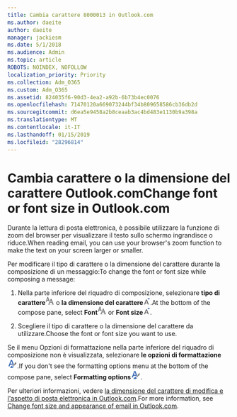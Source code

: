 ```yaml
---
title: Cambia carattere 8000013 in Outlook.com
ms.author: daeite
author: daeite
manager: jackiesm
ms.date: 5/1/2018
ms.audience: Admin
ms.topic: article
ROBOTS: NOINDEX, NOFOLLOW
localization_priority: Priority
ms.collection: Adm_O365
ms.custom: Adm_O365
ms.assetid: 824035f6-90d3-4ea2-a92b-6b73b4ec0076
ms.openlocfilehash: 71470120a669073244bf34b809658586cb36db2d
ms.sourcegitcommit: d6ea5e9458a2b8ceaab3ac4bd483e1130b9a398a
ms.translationtype: MT
ms.contentlocale: it-IT
ms.lasthandoff: 01/15/2019
ms.locfileid: "28296814"
---
```

# <a name="change-font-or-font-size-in-outlookcom"></a><span data-ttu-id="0f0cb-102">Cambia carattere o la dimensione del carattere Outlook.com</span><span class="sxs-lookup"><span data-stu-id="0f0cb-102">Change font or font size in Outlook.com</span></span>

<span data-ttu-id="0f0cb-103">Durante la lettura di posta elettronica, è possibile utilizzare la funzione di zoom del browser per visualizzare il testo sullo schermo ingrandisce o riduce.</span><span class="sxs-lookup"><span data-stu-id="0f0cb-103">When reading email, you can use your browser's zoom function to make the text on your screen larger or smaller.</span></span>
  
<span data-ttu-id="0f0cb-104">Per modificare il tipo di carattere o la dimensione del carattere durante la composizione di un messaggio:</span><span class="sxs-lookup"><span data-stu-id="0f0cb-104">To change the font or font size while composing a message:</span></span>
  
1. <span data-ttu-id="0f0cb-105">Nella parte inferiore del riquadro di composizione, selezionare **tipo di carattere**![tipo di carattere](media/6d9372e0-cde5-49fc-a457-aafb62255163.png) o **la dimensione del carattere**![icona dimensione del tipo di carattere](media/9334f617-9593-4bd0-afb1-c53308ad7591.png).</span><span class="sxs-lookup"><span data-stu-id="0f0cb-105">At the bottom of the compose pane, select **Font**![Font](media/6d9372e0-cde5-49fc-a457-aafb62255163.png) or **Font size**![The Font size icon](media/9334f617-9593-4bd0-afb1-c53308ad7591.png).</span></span>
    
2. <span data-ttu-id="0f0cb-106">Scegliere il tipo di carattere o la dimensione del carattere da utilizzare.</span><span class="sxs-lookup"><span data-stu-id="0f0cb-106">Choose the font or font size you want to use.</span></span>
    
<span data-ttu-id="0f0cb-107">Se il menu Opzioni di formattazione nella parte inferiore del riquadro di composizione non è visualizzata, selezionare **le opzioni di formattazione**![sull'icona Opzioni di formattazione](media/13103798-e3ea-4069-a7a0-63f8903c8c3a.png).</span><span class="sxs-lookup"><span data-stu-id="0f0cb-107">If you don't see the formatting options menu at the bottom of the compose pane, select **Formatting options**![The Formatting options icon](media/13103798-e3ea-4069-a7a0-63f8903c8c3a.png).</span></span>
  
<span data-ttu-id="0f0cb-108">Per ulteriori informazioni, vedere [la dimensione del carattere di modifica e l'aspetto di posta elettronica in Outlook.com](https://go.microsoft.com/fwlink/p/?linkid=873130).</span><span class="sxs-lookup"><span data-stu-id="0f0cb-108">For more information, see [Change font size and appearance of email in Outlook.com](https://go.microsoft.com/fwlink/p/?linkid=873130).</span></span>
  


